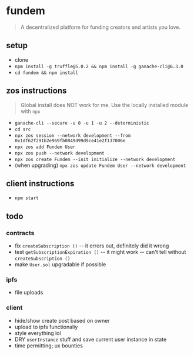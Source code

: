 # fundem
> A decentralized platform for funding creators and artists you love.

## setup
* clone
* `npm install -g truffle@5.0.2 && npm install -g ganache-cli@6.3.0`
* `cd fundem && npm install`
## zos instructions
> Global install does NOT work for me. Use the locally installed module with `npx`
* `ganache-cli --secure -u 0 -u 1 -u 2 --deterministic`
* `cd src`
* `npx zos session --network development --from 0x1df62f291b2e969fb0849d99d9ce41e2f137006e`
* `npx zos add Fundem User`
* `npx zos push --network development`
* `npx zos create Fundem --init initialize --network development`
* (when upgrading) `npx zos update Fundem User --network development`
## client instructions
* `npm start`
## todo
### contracts
* fix `createSubscription ()` -- it errors out, definitely did it wrong
* test `getSubscriptionExpiration ()` -- it might work -- can't tell without `createSubscription ()`
* make `User.sol` upgradable if possible
### ipfs
* file uploads
### client
* hide/show create post based on owner
* upload to ipfs functionaliy
* style everything lol
* DRY `userInstance` stuff and save current user instance in state
* time permitting; ux bounties